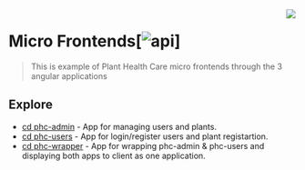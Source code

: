 <img src="https://s3.us-east-2.amazonaws.com/upload-icon/uploads/icons/png/20637981701553750377-256.png" align="right" />

# Micro Frontends[![api](https://cdn.rawgit.com/sindresorhus/awesome/d7305f38d29fed78fa85652e3a63e154dd8e8829/media/badge.svg)]
> This is example of Plant Health Care micro frontends through the 3 angular applications


## Explore

- [cd phc-admin](https://github.com/CoviloMilos/phc-micro-frontends/tree/master/phc-admin) - App for managing users and plants.
- [cd phc-users](https://github.com/CoviloMilos/phc-micro-frontends/tree/master/phc-users) - App for login/register users and plant registartion.
- [cd phc-wrapper](https://github.com/CoviloMilos/phc-micro-frontends/tree/master/phc-wrapper) - App for wrapping phc-admin & phc-users and displaying both apps to client as one application.

